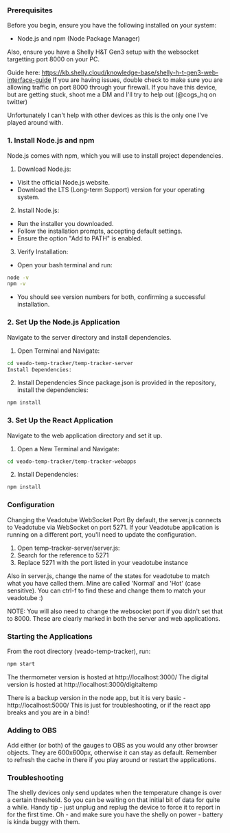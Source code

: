 ### Prerequisites
Before you begin, ensure you have the following installed on your system:
 - Node.js and npm (Node Package Manager)

Also, ensure you have a Shelly H&T Gen3 setup with the websocket targetting port 8000 on your PC. 

Guide here: https://kb.shelly.cloud/knowledge-base/shelly-h-t-gen3-web-interface-guide
If you are having issues, double check to make sure you are allowing traffic on port 8000 through your firewall.
If you have this device, but are getting stuck, shoot me a DM and I'll try to help out (@cogs_hq on twitter)

Unfortunately I can't help with other devices as this is the only one I've played around with. 

### 1. Install Node.js and npm
Node.js comes with npm, which you will use to install project dependencies.

1. Download Node.js:
 - Visit the official Node.js website.
 - Download the LTS (Long-term Support) version for your operating system.

2. Install Node.js:
 - Run the installer you downloaded.
 - Follow the installation prompts, accepting default settings.
 - Ensure the option "Add to PATH" is enabled.

3. Verify Installation:
 - Open your bash terminal and run:

```bash
node -v
npm -v
```
 - You should see version numbers for both, confirming a successful installation.

### 2. Set Up the Node.js Application
Navigate to the server directory and install dependencies.

1. Open Terminal and Navigate:

```bash
cd veado-temp-tracker/temp-tracker-server
Install Dependencies:
```
2. Install Dependencies
Since package.json is provided in the repository, install the dependencies:

```bash
npm install
```

### 3. Set Up the React Application
Navigate to the web application directory and set it up.

1. Open a New Terminal and Navigate:

```bash
cd veado-temp-tracker/temp-tracker-webapps
```
2. Install Dependencies:

```bash
npm install
```

### Configuration
Changing the Veadotube WebSocket Port
By default, the server.js connects to Veadotube via WebSocket on port 5271. If your Veadotube application is running on a different port, you'll need to update the configuration.

1. Open temp-tracker-server/server.js:
2. Search for the reference to 5271
3. Replace 5271 with the port listed in your veadotube instance

Also in server.js, change the name of the states for veadotube to match what you have called them. Mine are called 'Normal' and 'Hot' (case sensitive). You can ctrl-f to find these and change them to match your veadotube :) 

NOTE: You will also need to change the websocket port if you didn't set that to 8000. These are clearly marked in both the server and web applications.

### Starting the Applications
From the root directory (veado-temp-tracker), run:

```bash
npm start
```
The thermometer version is hosted at http://localhost:3000/
The digital version is hosted at http://localhost:3000/digitaltemp

There is a backup version in the node app, but it is very basic - http://localhost:5000/
This is just for troubleshooting, or if the react app breaks and you are in a bind!

### Adding to OBS
Add either (or both) of the gauges to OBS as you would any other browser objects.
They are 600x600px, otherwise it can stay as default.
Remember to refresh the cache in there if you play around or restart the applications.

### Troubleshooting
The shelly devices only send updates when the temperature change is over a certain threshold. So you can be waiting on that initial bit of data for quite a while.
Handy tip - just unplug and replug the device to force it to report in for the first time.
Oh - and make sure you have the shelly on power - battery is kinda buggy with them.
